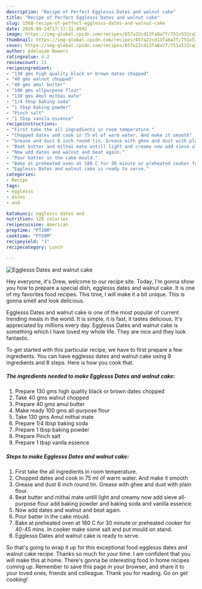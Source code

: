 ```yaml
---
description: "Recipe of Perfect Egglesss Dates and walnut cake"
title: "Recipe of Perfect Egglesss Dates and walnut cake"
slug: 1568-recipe-of-perfect-egglesss-dates-and-walnut-cake
date: 2020-09-24T17:17:31.899Z
image: https://img-global.cpcdn.com/recipes/657a22cd13fa8a7f/751x532cq70/egglesss-dates-and-walnut-cake-recipe-main-photo.jpg
thumbnail: https://img-global.cpcdn.com/recipes/657a22cd13fa8a7f/751x532cq70/egglesss-dates-and-walnut-cake-recipe-main-photo.jpg
cover: https://img-global.cpcdn.com/recipes/657a22cd13fa8a7f/751x532cq70/egglesss-dates-and-walnut-cake-recipe-main-photo.jpg
author: Adelaide Bowers
ratingvalue: 4.2
reviewcount: 11
recipeingredient:
- "130 gms high quality black or brown dates chopped"
- "40 gms walnut chopped"
- "40 gms amul butter"
- "100 gms allpurpose flour"
- "130 gms Amul mithai mate"
- "1/4 tbsp baking soda"
- "1 tbsp baking powder"
- "Pinch salt"
- "1 tbsp vanila essence"
recipeinstructions:
- "First take the all ingredients in room temperature."
- "Chopped dates and cook in 75 ml of warm water. And make it smooth"
- "Grease and dust 6 inch round tin. Grease with ghee and dust with plain flour."
- "Beat butter and mithai mate untill light and creamy now add sieve all-purpose flour add baking powder and baking soda and vanilla essence."
- "Now add dates and walnut and beat again."
- "Pour batter in the cake mould."
- "Bake at preheated oven at 180 C for 30 minute or preheated cooker for 40-45 mins. In cooker make some salt and put mould on stand."
- "Egglesss Dates and walnut cake is ready to serve."
categories:
- Recipe
tags:
- egglesss
- dates
- and

katakunci: egglesss dates and 
nutrition: 128 calories
recipecuisine: American
preptime: "PT20M"
cooktime: "PT49M"
recipeyield: "1"
recipecategory: Lunch

---
```



![Egglesss Dates and walnut cake](https://img-global.cpcdn.com/recipes/657a22cd13fa8a7f/751x532cq70/egglesss-dates-and-walnut-cake-recipe-main-photo.jpg)

Hey everyone, it's Drew, welcome to our recipe site. Today, I'm gonna show you how to prepare a special dish, egglesss dates and walnut cake. It is one of my favorites food recipes. This time, I will make it a bit unique. This is gonna smell and look delicious.

Egglesss Dates and walnut cake is one of the most popular of current trending meals in the world. It is simple, it is fast, it tastes delicious. It's appreciated by millions every day. Egglesss Dates and walnut cake is something which I have loved my whole life. They are nice and they look fantastic.




To get started with this particular recipe, we have to first prepare a few ingredients. You can have egglesss dates and walnut cake using 9 ingredients and 8 steps. Here is how you cook that.

<!--inarticleads1-->

##### The ingredients needed to make Egglesss Dates and walnut cake:

1. Prepare 130 gms high quality black or brown dates chopped
1. Take 40 gms walnut chopped
1. Prepare 40 gms amul butter
1. Make ready 100 gms all-purpose flour
1. Take 130 gms Amul mithai mate
1. Prepare 1/4 tbsp baking soda
1. Prepare 1 tbsp baking powder
1. Prepare Pinch salt
1. Prepare 1 tbsp vanila essence




<!--inarticleads2-->

##### Steps to make Egglesss Dates and walnut cake:

1. First take the all ingredients in room temperature.
1. Chopped dates and cook in 75 ml of warm water. And make it smooth
1. Grease and dust 6 inch round tin. Grease with ghee and dust with plain flour.
1. Beat butter and mithai mate untill light and creamy now add sieve all-purpose flour add baking powder and baking soda and vanilla essence.
1. Now add dates and walnut and beat again.
1. Pour batter in the cake mould.
1. Bake at preheated oven at 180 C for 30 minute or preheated cooker for 40-45 mins. In cooker make some salt and put mould on stand.
1. Egglesss Dates and walnut cake is ready to serve.




So that's going to wrap it up for this exceptional food egglesss dates and walnut cake recipe. Thanks so much for your time. I am confident that you will make this at home. There's gonna be interesting food in home recipes coming up. Remember to save this page in your browser, and share it to your loved ones, friends and colleague. Thank you for reading. Go on get cooking!
